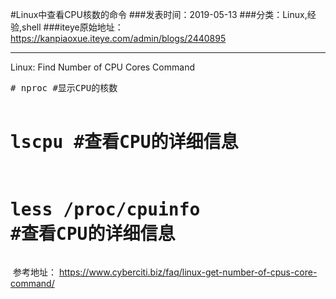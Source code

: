 #Linux中查看CPU核数的命令
###发表时间：2019-05-13
###分类：Linux,经验,shell
###iteye原始地址：<a href="https://kanpiaoxue.iteye.com/admin/blogs/2440895" target="_blank">https://kanpiaoxue.iteye.com/admin/blogs/2440895</a>

---

<div class="iteye-blog-content-contain" style="font-size: 14px;"> 
 <p>Linux: Find Number of CPU Cores Command</p> 
 <pre name="code" class="java"># nproc #显示CPU的核数

# lscpu #查看CPU的详细信息

# less /proc/cpuinfo #查看CPU的详细信息</pre> 
 <p>&nbsp;参考地址：&nbsp;<a href="https://www.cyberciti.biz/faq/linux-get-number-of-cpus-core-command/">https://www.cyberciti.biz/faq/linux-get-number-of-cpus-core-command/</a></p> 
</div>